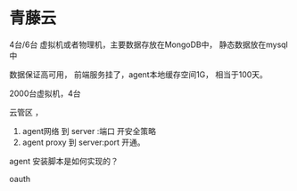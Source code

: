 

# 青藤云

4台/6台 虚拟机或者物理机，主要数据存放在MongoDB中， 静态数据放在mysql中

数据保证高可用， 前端服务挂了，agent本地缓存空间1G， 相当于100天。

2000台虚拟机，4台

云管区 ， 

1.  agent网络 到 server :端口  开安全策略
2.  agent proxy 到 server:port  开通。

agent 安装脚本是如何实现的？

oauth 








